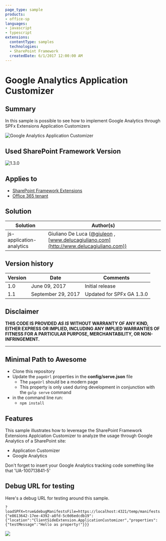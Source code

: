 ```yaml
---
page_type: sample
products:
- office-sp
languages:
- javascript
- typescript
extensions:
  contentType: samples
  technologies:
  - SharePoint Framework
  createdDate: 6/1/2017 12:00:00 AM
---
```

# Google Analytics Application Customizer

## Summary
In this sample is possible to see how to implement Google Analytics through SPFx Extensions Application Customizers

![Google Analytics Application Customizer](./assets/js-application-google-analytics.gif)

## Used SharePoint Framework Version 
![1.3.0](https://img.shields.io/badge/version-1.3.0-green.svg)

## Applies to

* [SharePoint Framework Extensions](https://dev.office.com/sharepoint/docs/spfx/extensions/overview-extensions)
* [Office 365 tenant](https://dev.office.com/sharepoint/docs/spfx/set-up-your-development-environment)

## Solution

Solution|Author(s)
--------|---------
js-application-analytics | Giuliano De Luca ([@giuleon](https://twitter.com/giuleon) , [www.delucagiuliano.com](http://www.delucagiuliano.com))

## Version history

Version|Date|Comments
-------|----|--------
1.0|June 09, 2017|Initial release
1.1|September 29, 2017|Updated for SPFx GA 1.3.0

## Disclaimer
**THIS CODE IS PROVIDED *AS IS* WITHOUT WARRANTY OF ANY KIND, EITHER EXPRESS OR IMPLIED, INCLUDING ANY IMPLIED WARRANTIES OF FITNESS FOR A PARTICULAR PURPOSE, MERCHANTABILITY, OR NON-INFRINGEMENT.**

---

## Minimal Path to Awesome

- Clone this repository
- Update the `pageUrl` properties in the **config/serve.json** file
  - The `pageUrl` should be a modern page
  - This property is only used during development in conjunction with the `gulp serve` command
- in the command line run:
  - `npm install`

## Features
This sample illustrates how to levereage the SharePoint Framework Extensions Applciation Customizer to analyze the usage through Google Analytics of a SharePoint site:

- Application Customizer
- Google Analytics

Don't forget to insert your Google Analytics tracking code something like that 'UA-100713841-5'

## Debug URL for testing
Here's a debug URL for testing around this sample. 

```
?loadSPFX=true&debugManifestsFile=https://localhost:4321/temp/manifests.js&customActions={"e8613642-17ee-4392-a8fd-5c0d6edcdb19":{"location":"ClientSideExtension.ApplicationCustomizer","properties":{"testMessage":"Hello as property!"}}}
```

<img src="https://telemetry.sharepointpnp.com/sp-dev-fx-extensions/samples/js-application-analytics" />